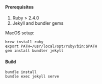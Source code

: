 #### Prerequisites
1. Ruby > 2.4.0
2. Jekyll and bundler gems

MacOS setup:
```
brew install ruby
export PATH=/usr/local/opt/ruby/bin:$PATH
gem install bundler jekyll
```
#### Build
```
bundle install
bundle exec jekyll serve
```
